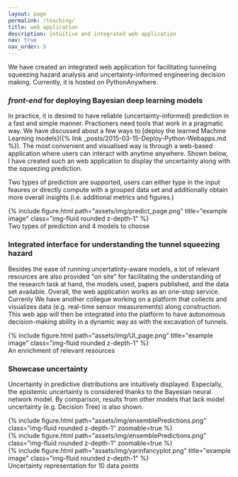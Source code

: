 ```yaml
---
layout: page
permalink: /teaching/
title: web application
description: intuitive and integrated web application
nav: true
nav_order: 5
---
```


We have created an integrated web application for facilitating tunneling squeezing hazard analysis and uncertainty-informed engineering decision making. Currently, it is hosted on PythonAnywhere.

### *front-end* for deploying Bayesian deep learning models

In practice, it is desired to have reliable (uncertainty-informed) prediction in a fast and simple manner. Practioners need tools that work in a pragmatic way. We have discussed about a few ways to [deploy the learned Machine Learning models]({% link _posts/2015-03-15-Deploy-Python-Webapps.md %}). The most convenient and visualised way is through a web-based application where users can interact with anytime anywhere. Shown below, I have created such an web application to display the uncertainty along with the squeezing prediction. 

Two types of prediction are supported, users can either type in the input feaures or directly compute with a grouped data set and additionally obtain more overall insights (i.e. additional metrics and figures.)

<div class="row">
    <div class="col-sm mt-3 mt-md-0">
        {% include figure.html path="assets/img/predict_page.png" title="example image" class="img-fluid rounded z-depth-1" %}
    </div>
</div>
<div class="caption">
    Two types of prediction and 4 models to choose
</div>

### Integrated interface for understanding the tunnel squeezing hazard

Besides the ease of running uncertatinty-aware models, a lot of relevant resources are also provided "on site" for facilitating the understanding of the research task at hand, the models used, papers published, and the data set available. Overall, the web application works as an one-stop service. Currenly We have another collegue working on a platform that collects and visualizes data (e.g. real-time sensor measurements) along construction. This web app will then be integrated into the platform to have autonomous decision-making ability in a dynamic way as with the excavation of tunnels. 

<div class="row">
    <div class="col-sm mt-3 mt-md-0">
        {% include figure.html path="assets/img/UI_page.png" title="example image" class="img-fluid rounded z-depth-1" %}
    </div>
</div>
<div class="caption">
    An enrichment of relevant resources
</div>


### Showcase uncertainty

Uncertainty in predictive distributions are intuitively displayed. Especially, the epistemic uncertainty is considered thanks to the Bayesian neural network model. By comparison, results from other models that lack model uncertainty (e.g. Decision Tree) is also shown.

<div class="row mt-3">
    <div class="col-sm mt-3 mt-md-0">
        {% include figure.html path="assets/img/ensemblePredictions.png" class="img-fluid rounded z-depth-1" zoomable=true %}
    </div>
    <div class="col-sm mt-3 mt-md-0">
        {% include figure.html path="assets/img/ensemblePredictions.png" class="img-fluid rounded z-depth-1" zoomable=true %}
    </div>
</div>

<div class="row">
    <div class="col-sm mt-3 mt-md-0">
        {% include figure.html path="assets/img/yarinfancyplot.png" title="example image" class="img-fluid rounded z-depth-1" %}
    </div>
</div>
<div class="caption">
    Uncertainty representation for 10 data points
</div>
